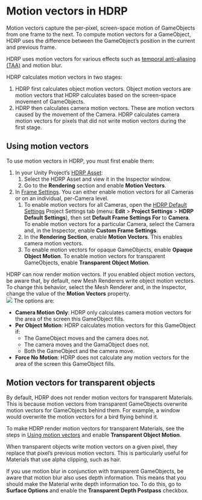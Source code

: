 # Motion vectors in HDRP

Motion vectors capture the per-pixel, screen-space motion of GameObjects from one frame to the next. To compute motion vectors for a GameObject, HDRP uses the difference between the GameObject’s position in the current and previous frame.

HDRP uses motion vectors for various effects such as [temporal anti-aliasing (TAA)](Glossary.md#TemporalAntiAliasing) and motion blur.

HDRP calculates motion vectors in two stages:

1. HDRP first calculates object motion vectors. Object motion vectors are motion vectors that HDRP calculates based on the screen-space movement of GameObjects.
2. HDRP then calculates camera motion vectors. These are motion vectors caused by the movement of the Camera. HDRP calculates camera motion vectors for pixels that did not write motion vectors during the first stage.

## Using motion vectors

To use motion vectors in HDRP, you must first enable them:

1. In your Unity Project’s [HDRP Asset](HDRP-Asset.md):
   1. Select the HDRP Asset and view it in the Inspector window.
   2. Go to the **Rendering** section and enable **Motion Vectors**.
2. In [Frame Settings](Frame-Settings.md). You can either enable motion vectors for all Cameras or on an individual, per-Camera level.
   1. To enable motion vectors for all Cameras, open the [HDRP Default Settings](Default-Settings-Window.md) Project Settings tab (menu: **Edit** > **Project Settings** > **HDRP Default Settings**), then set **Default Frame Settings For** to **Camera**. To enable motion vectors for a particular Camera, select the Camera and, in the Inspector, enable **Custom Frame Settings**.
   3. In the **Rendering Section**, enable **Motion Vectors**. This enables camera motion vectors.
   3. To enable motion vectors for opaque GameObjects, enable **Opaque Object Motion**. To enable motion vectors for transparent GameObjects, enable **Transparent Object Motion**.


HDRP can now render motion vectors. If you enabled object motion vectors, be aware that, by default, new Mesh Renderers write object motion vectors. To change this behavior, select the Mesh Renderer and, in the Inspector, change the value of the **Motion Vectors** property.<br/>![](Images/MotionVectors1.png)
The options are:

* **Camera Motion Only**: HDRP only calculates camera motion vectors for the area of the screen this GameObject fills.
* **Per Object Motion**: HDRP calculates motion vectors for this GameObject if:
  * The GameObject moves and the camera does not.
  * The camera moves and the GamaObject does not.
  * Both the GameObject and the camera move.
* **Force No Motion**: HDRP does not calculate any motion vectors for the area of the screen this GameObject fills.

## Motion vectors for transparent objects

By default, HDRP does not render motion vectors for transparent Materials. This is because motion vectors from transparent GameObjects overwrite motion vectors for GameObjects behind them. For example, a window would overwrite the motion vectors for a bird flying behind it.

To make HDRP render motion vectors for transparent Materials, see the steps in [Using motion vectors](#using-motion-vectors) and enable **Transparent Object Motion**.

When transparent objects write motion vectors on a given pixel, they replace that pixel’s previous motion vectors. This is particularly useful for Materials that use alpha clipping, such as hair.

If you use motion blur in conjunction with transparent GameObjects, be aware that motion blur also uses depth information. This means that you should make the Material write depth information too. To do this, go to **Surface Options** and enable the **Transparent Depth Postpass** checkbox.
